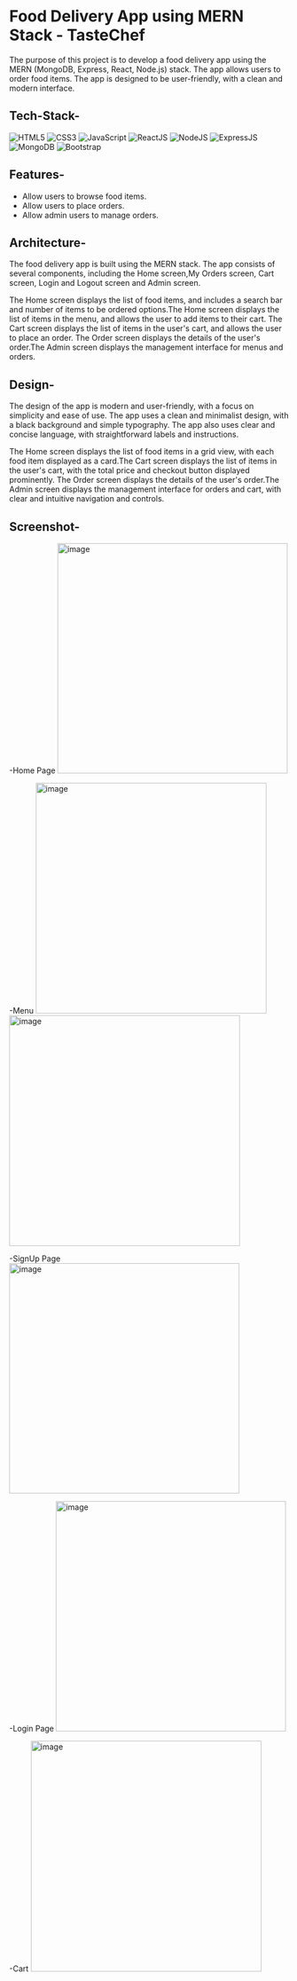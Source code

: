 # Food Delivery App using MERN Stack - TasteChef

The purpose of this project is to develop a food delivery app using the MERN (MongoDB, Express, React, Node.js) stack. The app allows users to order food items. The app is designed to be user-friendly, with a clean and modern interface.


## Tech-Stack-

<div align="left">
<img alt="HTML5" src="https://img.shields.io/badge/html5-%23E34F26.svg?style=for-the-badge&logo=html5&logoColor=white"/>
<img alt="CSS3" src="https://img.shields.io/badge/css3-%231572B6.svg?style=for-the-badge&logo=css3&logoColor=white"/> 
<img alt="JavaScript" src="https://img.shields.io/badge/javascript-%23323330.svg?style=for-the-badge&logo=javascript&logoColor=%23F7DF1E"/>
<img alt="ReactJS" src="https://img.shields.io/badge/react-%2320232a.svg?style=for-the-badge&logo=react&logoColor=%2361DAFB"/>
<img alt="NodeJS" src="https://img.shields.io/badge/node.js-6DA55F?style=for-the-badge&logo=node.js&logoColor=white"/>
<img alt="ExpressJS" src="https://img.shields.io/badge/express.js-%23404d59.svg?style=for-the-badge&logo=express&logoColor=%2361DAFB"/>
<img alt="MongoDB" src="https://img.shields.io/badge/MongoDB-%234ea94b.svg?style=for-the-badge&logo=mongodb&logoColor=white"/>
<img alt="Bootstrap" src="https://img.shields.io/badge/bootstrap-%23563D7C.svg?style=for-the-badge&logo=bootstrap&logoColor=white"/>
</div>


## Features-

- Allow users to browse food items.
- Allow users to place orders.
- Allow admin users to manage orders.

## Architecture-

The food delivery app is built using the MERN stack. The app consists of several components, including the Home screen,My Orders screen, Cart screen, Login and Logout screen and Admin screen. 

The Home screen displays the list of food items, and includes a search bar and number of items to be ordered options.The Home screen displays the list of items in the menu, and allows the user to add items to their cart. The Cart screen displays the list of items in the user's cart, and allows the user to place an order. The Order screen displays the details of the user's order.The Admin screen displays the management interface for menus and orders.

## Design-

The design of the app is modern and user-friendly, with a focus on simplicity and ease of use. The app uses a clean and minimalist design, with a black background and simple typography. The app also uses clear and concise language, with straightforward labels and instructions.

The Home screen displays the list of food items in a grid view, with each food item displayed as a card.The Cart screen displays the list of items in the user's cart, with the total price and checkout button displayed prominently. The Order screen displays the details of the user's order.The Admin screen displays the management interface for orders and cart, with clear and intuitive navigation and controls.

<!-- The app is designed to be scalable and modular, with a clean and organized codebase. The backend API is implemented using Express.js and Mongoose, with separate controllers and models for each component. The frontend is implemented using React, with separate components for each screen and functionality.-->

## Screenshot-
-Home Page
<img width="415" alt="image" src="https://github.com/Shikha954/TasteChef/assets/84771860/cd932604-995d-4a21-91c9-d14f0207dd13">

-Menu
<img width="416" alt="image" src="https://github.com/Shikha954/TasteChef/assets/84771860/9dbc87b8-6c7b-4def-8635-836ca7c2e1c0">
<img width="416" alt="image" src="https://github.com/Shikha954/TasteChef/assets/84771860/88560fcf-5d33-4ac0-97a1-b41dce098c9a">

-SignUp Page
<img width="415" alt="image" src="https://github.com/Shikha954/TasteChef/assets/84771860/9d4ab29b-55cc-485f-821a-3eb37fa94fce">

-Login Page
<img width="415" alt="image" src="https://github.com/Shikha954/TasteChef/assets/84771860/6beea5f9-8fd2-4950-9455-74602e151e6f">

-Cart
<img width="416" alt="image" src="https://github.com/Shikha954/TasteChef/assets/84771860/1b613b98-6abe-42a2-a50e-82dfe4e66324">








